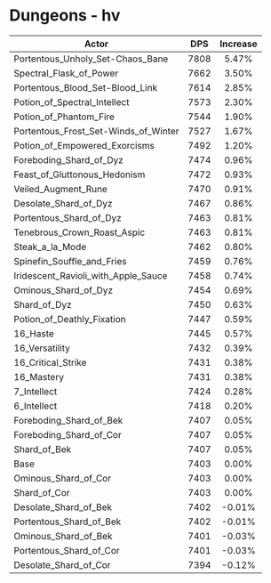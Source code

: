 # Dungeons - hv
| Actor | DPS | Increase |
|---|:---:|:---:|
|Portentous_Unholy_Set-Chaos_Bane|7808|5.47%|
|Spectral_Flask_of_Power|7662|3.50%|
|Portentous_Blood_Set-Blood_Link|7614|2.85%|
|Potion_of_Spectral_Intellect|7573|2.30%|
|Potion_of_Phantom_Fire|7544|1.90%|
|Portentous_Frost_Set-Winds_of_Winter|7527|1.67%|
|Potion_of_Empowered_Exorcisms|7492|1.20%|
|Foreboding_Shard_of_Dyz|7474|0.96%|
|Feast_of_Gluttonous_Hedonism|7472|0.93%|
|Veiled_Augment_Rune|7470|0.91%|
|Desolate_Shard_of_Dyz|7467|0.86%|
|Portentous_Shard_of_Dyz|7463|0.81%|
|Tenebrous_Crown_Roast_Aspic|7463|0.81%|
|Steak_a_la_Mode|7462|0.80%|
|Spinefin_Souffle_and_Fries|7459|0.76%|
|Iridescent_Ravioli_with_Apple_Sauce|7458|0.74%|
|Ominous_Shard_of_Dyz|7454|0.69%|
|Shard_of_Dyz|7450|0.63%|
|Potion_of_Deathly_Fixation|7447|0.59%|
|16_Haste|7445|0.57%|
|16_Versatility|7432|0.39%|
|16_Critical_Strike|7431|0.38%|
|16_Mastery|7431|0.38%|
|7_Intellect|7424|0.28%|
|6_Intellect|7418|0.20%|
|Foreboding_Shard_of_Bek|7407|0.05%|
|Foreboding_Shard_of_Cor|7407|0.05%|
|Shard_of_Bek|7407|0.05%|
|Base|7403|0.00%|
|Ominous_Shard_of_Cor|7403|0.00%|
|Shard_of_Cor|7403|0.00%|
|Desolate_Shard_of_Bek|7402|-0.01%|
|Portentous_Shard_of_Bek|7402|-0.01%|
|Ominous_Shard_of_Bek|7401|-0.03%|
|Portentous_Shard_of_Cor|7401|-0.03%|
|Desolate_Shard_of_Cor|7394|-0.12%|
